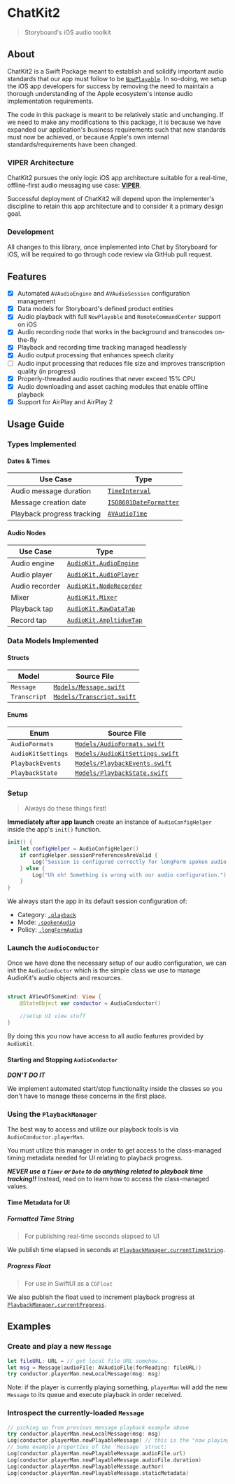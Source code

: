 # ChatKit2
> Storyboard's iOS audio toolkit

## About
ChatKit2 is a Swift Package meant to establish and solidify important audio
standards that our app must follow to be [`NowPlayable`][np]. In so-doing, we setup
the iOS app developers for success by removing the need to maintain a thorough
understanding of the Apple ecosystem's intense audio implementation requirements.

The code in this package is meant to be relatively static and unchanging. If we
need to make any modifications to this package, it is because we have expanded
our application's business requirements such that new standards must now be
achieved, or because Apple's own internal standards/requirements have been
changed.

### VIPER Architecture
ChatKit2 pursues the only logic iOS app architecture suitable for a real-time,
offline-first audio messaging use case: [**VIPER**](https://www.kodeco.com/8440907-getting-started-with-the-viper-architecture-pattern).

Successful deployment of ChatKit2 will depend upon the implementer's discipline
to retain this app architecture and to consider it a primary design goal.

### Development
All changes to this library, once implemented into Chat by Storyboard for iOS,
will be required to go through code review via GitHub pull request.

## Features

- [x] Automated `AVAudioEngine` and `AVAudioSession` configuration management
- [x] Data models for Storyboard's defined product entities
- [x] Audio playback with full `NowPlayable` and `RemoteCommandCenter` support on iOS
- [x] Audio recording node that works in the background and transcodes on-the-fly
- [x] Playback and recording time tracking managed headlessly
- [x] Audio output processing that enhances speech clarity
- [ ] Audio input processing that reduces file size and improves transcription quality (in progress)
- [x] Properly-threaded audio routines that never exceed 15% CPU
- [x] Audio downloading and asset caching modules that enable offline playback
- [x] Support for AirPlay and AirPlay 2

## Usage Guide

### Types Implemented
#### Dates & Times
| Use Case | Type |
|----------------------------------|------|
|Audio message duration            | [`TimeInterval`](https://developer.apple.com/documentation/foundation/timeinterval)|
|Message creation date      | [`ISO8601DateFormatter`](https://developer.apple.com/documentation/foundation/iso8601dateformatter)|
|Playback progress tracking  | [`AVAudioTime`](https://developer.apple.com/documentation/avfaudio/avaudiotime)|
#### Audio Nodes
| Use Case | Type |
|------------------|------|
|Audio engine  | [`AudioKit.AudioEngine`](https://www.audiokit.io/AudioKit/documentation/audiokit/audioengine)|
|Audio player | [`AudioKit.AudioPlayer`](https://www.audiokit.io/AudioKit/documentation/audiokit/audioplayer)|
|Audio recorder | [`AudioKit.NodeRecorder`](https://www.audiokit.io/AudioKit/documentation/audiokit/noderecorder)|
|Mixer | [`AudioKit.Mixer`](https://www.audiokit.io/AudioKit/documentation/audiokit/mixer)|
|Playback tap | [`AudioKit.RawDataTap`](https://www.audiokit.io/AudioKit/documentation/audiokit/audioplayer)|
|Record tap| [`AudioKit.AmpltidueTap`](https://www.audiokit.io/AudioKit/documentation/audiokit/amplitudetap)|

### Data Models Implemented
#### Structs
| Model          | Source File |
|----------------|--------------|
|`Message`       | [`Models/Message.swift`](https://github.com/Storyboard-fm/ChatKit/blob/main/Sources/ChatKit2/Audio/Models/Message.swift)|
|`Transcript`    | [`Models/Transcript.swift`](https://github.com/Storyboard-fm/ChatKit/blob/main/Sources/ChatKit2/Audio/Models/Transcript.swift)|
#### Enums
| Enum           | Source File |
|----------------|-------------|
|`AudioFormats` | [`Models/AudioFormats.swift`](https://github.com/Storyboard-fm/ChatKit/blob/main/Sources/ChatKit2/Audio/Models/AudioFormats.swift)|
|`AudioKitSettings` | [`Models/AudioKitSettings.swift`](https://github.com/Storyboard-fm/ChatKit/blob/main/Sources/ChatKit2/Audio/Models/AudioKitSettings.swift)|
|`PlaybackEvents`| [`Models/PlaybackEvents.swift`](https://github.com/Storyboard-fm/ChatKit/blob/main/Sources/ChatKit2/Audio/Models/PlaybackEvents.swift)|
|`PlaybackState` | [`Models/PlaybackState.swift`](https://github.com/Storyboard-fm/ChatKit/blob/main/Sources/ChatKit2/Audio/Models/PlaybackState.swift)|

### Setup
> Always do these things first!

**Immediately after app launch** create an instance of `AudioConfigHelper` inside the app's `init()` function.

```swift
init() {
    let configHelper = AudioConfigHelper()
    if configHelper.sessionPreferencesAreValid {
        Log("Session is configured correctly for longForm spoken audio playback")
    } else {
        Log("Uh oh! Something is wrong with our audio configuration.")
    }
}
```

We always start the app in its default session configuration of:

- Category: [`.playback`](https://developer.apple.com/documentation/avfaudio/avaudiosession/category/1616509-playback)
- Mode: [`.spokenAudio`](https://developer.apple.com/documentation/avfaudio/avaudiosession/mode/1616510-spokenaudio)
- Policy: [`.longFormAudio`](https://developer.apple.com/documentation/avfaudio/avaudiosession/routesharingpolicy/longformaudio)

### Launch the `AudioConductor`

Once we have done the necessary setup of our audio configuration, we can init
the `AudioConductor` which is the simple class we use to manage AudioKit's
audio objects and resources.

```swift

struct AViewOfSomeKind: View {
    @StateObject var conductor = AudioConductor()

    //setup UI view stuff
}
```

By doing this you now have access to all audio features provided by `AudioKit`.

#### Starting and Stopping `AudioConductor`
***DON'T DO IT***

We implement automated start/stop functionality inside the classes so you don't
have to manage these concerns in the first place.

### Using the `PlaybackManager`
The best way to access and utilize our playback tools is via `AudioConductor.playerMan`.

You must utilize this manager in order to get access to the class-managed timing
metadata needed for UI relating to playback progress.

***NEVER use a `Timer` or `Date` to do anything related to playback time
tracking!!*** Instead, read on to learn how to access the class-managed values.

#### Time Metadata for UI
##### Formatted Time String
> For publishing real-time seconds elapsed to UI

We publish time elapsed in seconds at [`PlaybackManager.currentTimeString`](https://github.com/Storyboard-fm/ChatKit/blob/341a4cef5cd8133b9d29391c32722c68f42e1566/Sources/ChatKit2/Audio/PlaybackManager.swift#L33).

##### Progress Float
> For use in SwiftUI as a `CGFloat`

We also publish the float used to increment playback progress at [`PlaybackManager.currentProgress`](https://github.com/Storyboard-fm/ChatKit/blob/341a4cef5cd8133b9d29391c32722c68f42e1566/Sources/ChatKit2/Audio/PlaybackManager.swift#L27).

## Examples

### Create and play a new `Message`

```swift
let fileURL: URL = // get local file URL somehow...
let msg = Message(audioFile: AVAudioFile(forReading: fileURL))
try conductor.playerMan.newLocalMessage(msg: msg)
```

Note: if the player is currently playing something, `playerMan` will add the new
`Message` to its queue and execute playback in order received.

### Introspect the currently-loaded `Message`

```swift
// picking up from previous message playback example above
try conductor.playerMan.newLocalMessage(msg: msg)
Log(conductor.playerMan.nowPlayableMessage) // this is the "now playing" audio message
// Some example properties of the `Message` struct:
Log(conductor.playerMan.nowPlayableMessage.audioFile.url)
Log(conductor.playerMan.nowPlayableMessage.audioFile.duration)
Log(conductor.playerMan.nowPlayableMessage.author)
Log(conductor.playerMan.nowPlayableMessage.staticMetadata)
```


[np]: https://developer.apple.com/documentation/mediaplayer/becoming_a_now_playable_app
